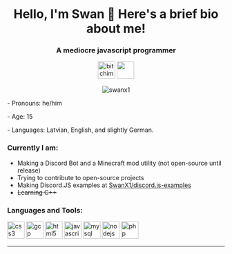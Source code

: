 <h1 align="center">Hello, I'm Swan 👋 Here's a brief bio about me!</h1>
<h3 align="center">A mediocre javascript programmer</h3>
<p align="center">
	<a href="https://twitter.com/bitchimswan" target="blank"><img src="https://cdn.jsdelivr.net/npm/simple-icons@3.0.1/icons/twitter.svg" alt="bitchimswan" height="40px" width="40px" /></a>
	<a href="https://discord.gg/BuSh7HC" target="blank"><img src="https://cdn.jsdelivr.net/npm/simple-icons@v3/icons/discord.svg" height="40px" width="40px" /></a>
</p>
<p align="center"> 
	<img src="https://komarev.com/ghpvc/?username=swanx1&style=flat-square&color=cc33ff" alt="swanx1" /> 
</p>
<p> - Pronouns: he/him</p>
<p> - Age: 15</p>
<p> - Languages: Latvian, English, and slightly German.</p>

### Currently I am:
 - Making a Discord Bot and a Minecraft mod utility (not open-source until release)
 - Trying to contribute to open-source projects
 - Making Discord.JS examples at [SwanX1/discord.js-examples](https://github.com/SwanX1/discord.js-examples)
 - ~~Learning C++~~


### Languages and Tools:

<p align="left">
	<img src="https://devicons.github.io/devicon/devicon.git/icons/css3/css3-original-wordmark.svg" alt="css3" width="40" height="40"/> 
	<img src="https://www.vectorlogo.zone/logos/google_cloud/google_cloud-icon.svg" alt="gcp" width="40" height="40"/> 
	<img src="https://devicons.github.io/devicon/devicon.git/icons/html5/html5-original-wordmark.svg" alt="html5" width="40" height="40"/> 
	<img src="https://devicons.github.io/devicon/devicon.git/icons/javascript/javascript-original.svg" alt="javascript" width="40" height="40"/> 
	<img src="https://devicons.github.io/devicon/devicon.git/icons/mysql/mysql-original-wordmark.svg" alt="mysql" width="40" height="40"/> 
	<img src="https://devicons.github.io/devicon/devicon.git/icons/nodejs/nodejs-original-wordmark.svg" alt="nodejs" width="40" height="40"/> 
	<img src="https://devicons.github.io/devicon/devicon.git/icons/php/php-original.svg" alt="php" width="40" height="40"/></p><p align="center">
</p>

---
